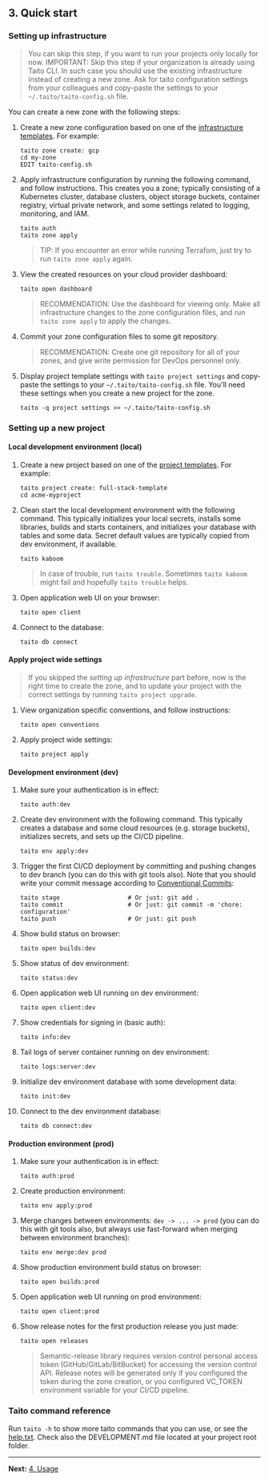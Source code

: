 ## 3. Quick start

### Setting up infrastructure

> You can skip this step, if you want to run your projects only locally for now. IMPORTANT: Skip this step if your organization is already using Taito CLI. In such case you should use the existing infrastructure instead of creating a new zone. Ask for taito configuration settings from your colleagues and copy-paste the settings to your `~/.taito/taito-config.sh` file.

You can create a new zone with the following steps:

1. Create a new zone configuration based on one of the [infrastructure templates](https://taitounited.github.io/taito-cli/templates#infrastructure-templates). For example:

    ```shell
    taito zone create: gcp
    cd my-zone
    EDIT taito-config.sh
    ```

2. Apply infrastructure configuration by running the following command, and follow instructions. This creates you a zone; typically consisting of a Kubernetes cluster, database clusters, object storage buckets, container registry, virtual private network, and some settings related to logging, monitoring, and IAM.

    ```shell
    taito auth
    taito zone apply
    ```

    > TIP: If you encounter an error while running Terrafom, just try to run `taito zone apply` again.

3. View the created resources on your cloud provider dashboard:

    ```shell
    taito open dashboard
    ```

    > RECOMMENDATION: Use the dashboard for viewing only. Make all infrastructure changes to the zone configuration files, and run `taito zone apply` to apply the changes.

4. Commit your zone configuration files to some git repository.

    > RECOMMENDATION: Create one git repository for all of your zones, and give write permission for DevOps personnel only.

5. Display project template settings with `taito project settings` and copy-paste the settings to your `~/.taito/taito-config.sh` file. You'll need these settings when you create a new project for the zone.

    ```shell
    taito -q project settings >> ~/.taito/taito-config.sh
    ```

### Setting up a new project

#### Local development environment (local)

1. Create a new project based on one of the [project templates](https://taitounited.github.io/taito-cli/templates#project-templates). For example:

    ```shell
    taito project create: full-stack-template
    cd acme-myproject
    ```

2. Clean start the local development environment with the following command. This typically initializes your local secrets, installs some libraries, builds and starts containers, and initializes your database with tables and some data. Secret default values are typically copied from dev environment, if available.

    ```shell
    taito kaboom
    ```

    > In case of trouble, run `taito trouble`. Sometimes `taito kaboom` might fail and hopefully `taito trouble` helps.

3. Open application web UI on your browser:

    ```shell
    taito open client
    ```

4. Connect to the database:

    ```shell
    taito db connect
    ```

#### Apply project wide settings

> If you skipped the *setting up infrastructure* part before, now is the right time to create the zone, and to update your project with the correct settings by running `taito project upgrade`.

1. View organization specific conventions, and follow instructions:

    ```shell
    taito open conventions
    ```

2. Apply project wide settings:

    ```shell
    taito project apply
    ```

#### Development environment (dev)

1. Make sure your authentication is in effect:

    ```shell
    taito auth:dev
    ```

2. Create dev environment with the following command. This typically creates a database and some cloud resources (e.g. storage buckets), initializes secrets, and sets up the CI/CD pipeline.

    ```shell
    taito env apply:dev
    ```

3. Trigger the first CI/CD deployment by committing and pushing changes to dev branch (you can do this with git tools also). Note that you should write your commit message according to [Conventional Commits](https://www.conventionalcommits.org):

    ```shell
    taito stage                   # Or just: git add .
    taito commit                  # Or just: git commit -m 'chore: configuration'
    taito push                    # Or just: git push
    ```

4. Show build status on browser:

    ```shell
    taito open builds:dev
    ```

5. Show status of dev environment:

    ```shell
    taito status:dev
    ```

6. Open application web UI running on dev environment:

    ```shell
    taito open client:dev
    ```

7. Show credentials for signing in (basic auth):

    ```shell
    taito info:dev
    ```

8. Tail logs of server container running on dev environment:

    ```shell
    taito logs:server:dev
    ```

9. Initialize dev environment database with some development data:

    ```shell
    taito init:dev
    ```

10. Connect to the dev environment database:

    ```shell
    taito db connect:dev
    ```

#### Production environment (prod)

1. Make sure your authentication is in effect:

    ```shell
    taito auth:prod
    ```

2. Create production environment:

    ```shell
    taito env apply:prod
    ```

3. Merge changes between environments: `dev -> ... -> prod` (you can do this with git tools also, but always use fast-forward when merging between environment branches):

    ```shell
    taito env merge:dev prod
    ```

4. Show production environment build status on browser:

    ```shell
    taito open builds:prod
    ```

5. Open application web UI running on prod environment:

    ```shell
    taito open client:prod
    ```

6. Show release notes for the first production release you just made:

    ```shell
    taito open releases
    ```

    > Semantic-release library requires version control personal access token (GitHub/GitLab/BitBucket) for accessing the version control API. Release notes will be generated only if you configured the token during the zone creation, or you configured VC_TOKEN environment variable for your CI/CD pipeline.

### Taito command reference

Run `taito -h` to show more taito commands that you can use, or see the [help.txt](https://github.com/TaitoUnited/taito-cli/blob/master/help.txt). Check also the DEVELOPMENT.md file located at your project root folder.

---

**Next:** [4. Usage](04-usage.md)
